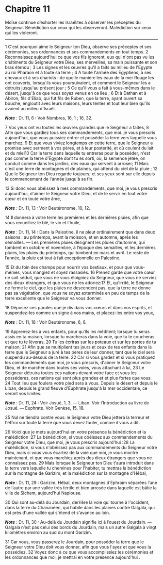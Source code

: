 # Chapitre 11

Moïse continue d’exhorter les Israélites à observer les préceptes du Seigneur.
Bénédiction sur ceux qui les observeront.
Malédiction sur ceux qui les violeront.

***

1 C'est pourquoi aime le Seigneur ton Dieu, observe ses préceptes et ses cérémonies, ses ordonnances et ses commandements en tout temps. 2 Reconnaissez aujourd'hui ce que vos fils ignorent, eux qui n'ont pas vu les châtiments du Seigneur votre Dieu, ses merveilles, sa main puissante et son bras étendu ; 3 Les signes et les œuvres qu'il a faits au milieu de l'Egypte au roi Pharaon et à toute sa terre ; 4 A toute l'armée des Egyptiens, à ses chevaux et à ses chariots : de quelle manière les eaux de la mer Rouge les ont couverts, lorsqu'ils vous poursuivaient, et comment le Seigneur les a détruits jusqu'au présent jour ; 5 Ce qu'il vous a fait à vous-mêmes dans le désert, jusqu'à ce que vous soyez venus en ce lieu ; 6 Et à Dathan et à Abiron, fils d'Eliab, qui fut fils de Ruben, que la terre, ayant ouvert sa bouche, engloutit avec leurs maisons, leurs tentes et tout leur bien qu'ils avaient au milieu d'Israël.

***Note*** :  Dr. 11, 6 : Voir Nombres, 16, 1 ; 16, 32.

7 Vos yeux ont vu toutes les œuvres grandes que le Seigneur a faites, 8 Afin que vous gardiez tous ses commandements, que moi. je vous prescris aujourd'hui, que vous puissiez entrer et posséder la terre vers laquelle vous marchez, 9 Et que vous viviez longtemps en cette terre, que le Seigneur a promise avec serment à vos pères, et à leur postérité, et où coulent du lait et du miel10 Car la terre dans laquelle tu entreras pour la posséder, n'est pas comme la terre d'Egypte dont tu es sorti, où, la semence jetée, on conduit comme dans les jardins, des eaux qui servent à arroser; 11 Mais c'est une terre de montagnes et de plaines, qui attend du ciel de la pluie ; 12 Que le Seigneur ton Dieu regarde toujours; et ses yeux sont sur elle depuis le commencement de l'année jusqu'à sa fin.


13 Si donc vous obéissez à mes commandements, que moi, je vous prescris aujourd'hui, d'aimer le Seigneur votre Dieu, et de le servir en tout votre cœur et en toute votre âme,

***Note*** :  Dr. 11, 13 : Voir Deutéronome, 10, 12.

14 Il donnera à votre terre les premières et les dernières pluies, afin que vous recueilliez le blé, le vin et l'huile,

***Note*** :  Dr. 11, 14 : Dans la Palestine, il ne pleut ordinairement que dans deux saisons : au printemps, avant la moisson, et en automne, après les semailles. ― Les premières pluies désignent les pluies d’automne, qui tombent en octobre et novembre, à l’époque des semailles, et les dernières pluies, les pluies du printemps, qui tombent en mars et avril. Le reste de l’année, la pluie est tout à fait exceptionnelle en Palestine.

15 Et du foin des champs pour nourrir vos bestiaux, et pour que vous-mêmes, vous mangiez et soyez rassasiés. 16 Prenez garde que votre cœur ne soit séduit, que vous ne vous éloigniez du Seigneur, que vous ne serviez des dieux étrangers, et que vous ne les adoriez:17 Et, qu'irrité, le Seigneur ne ferme le ciel, que les pluies ne descendent pas, que la terre ne donne pas sa végétation, que vous ne soyez exterminés en peu de temps de la terre excellente que le Seigneur va vous donner.


18 Déposez ces paroles que je dis dans vos cœurs et dans vos esprits, et suspendez-les comme un signe à vos mains, et placez-les entre vos yeux,

***Note*** :  Dr. 11, 18 : Voir Deutéronome, 6, 6.

19 Apprenez-les à vos enfants, pour qu'ils les méditent; lorsque tu seras assis en ta maison, lorsque tu marcheras dans la voie, que tu te coucheras et que tu te lèveras, 20 Tu les écriras sur les poteaux et sur les portes de ta maison; 21 Afin que se multiplient tes jours et ceux de tes enfants dans la terre que le Seigneur a juré à tes pères de leur donner, tant que le ciel sera suspendu au-dessus de la terre. 22 Car si vous gardez et si vous pratiquez les commandements que moi, je vous prescris, d'aimer le Seigneur votre Dieu, et de marcher dans toutes ses voies, vous attachant à lui, 23 Le Seigneur détruira toutes ces nations devant votre face et vous les posséderez, ces nations qui sont plus grandes et et plus fortes que vous. 24 Tout lieu que foulera votre pied sera à vous. Depuis le désert et depuis le Liban, depuis le grand fleuve d'Euphrate jusqu'à la mer occidentale, ce seront vos limites.

***Note*** :  Dr. 11, 24 : Voir Josué, 1, 3. ― Liban. Voir l’Introduction au livre de Josué. ― Euphrate. Voir Genèse, 15, 18.

25 Nul ne tiendra contre vous: le Seigneur votre Dieu jettera la terreur et l'effroi sur toute la terre que vous devez fouler, comme il vous a dit.


26 Voici que je mets aujourd'hui en votre présence la bénédiction et la malédiction :27 La bénédiction, si vous obéissez aux commandements du Seigneur votre Dieu, que moi, je vous prescris aujourd'hui :28 La malédiction, si vous n'obéissez pas aux commandements du Seigneur votre Dieu, mais si vous vous écartez de la voie que moi, je vous montre maintenant, et que vous marchiez après des dieux étrangers que vous ne connaissez pas. 29 Mais lorsque le Seigneur ton Dieu t'aura introduit dans la terre vers laquelle tu chemines pour l'habiter, tu mettras la bénédiction sur la montagne de Garizim, et la malédiction sur la montagne d'Hébal,

***Note*** :  Dr. 11, 29 : Garizim, Hébal, deux montagnes d’Ephraïm séparées l’une de l’autre par une vallée très fertile et bien arrosée dans laquelle est bâtie la ville de Sichem, aujourd’hui Naplouse.

30 Qui sont au-delà du Jourdain, derrière la voie qui tourne à l'occident, dans la terre du Chananéen, qui habite dans les plaines contre Galgala, qui est près d'une vallée qui s'étend et s'avance au loin.

***Note*** :  Dr. 11, 30 : Au-delà du Jourdain signifie ici à l’ouest du Jourdain. ― Galgala n’est pas celui des bords du Jourdain, mais un autre Galgala à vingt kilomètres environ au sud du mont Garizim.

31 Car vous, vous passerez le Jourdain, pour posséder la terre que le Seigneur votre Dieu doit vous donner, afin que vous l'ayez et que vous la possédiez. 32 Voyez donc à ce que vous accomplissiez les cérémonies et les ordonnances que moi, je mettrai en votre présence aujourd'hui .

